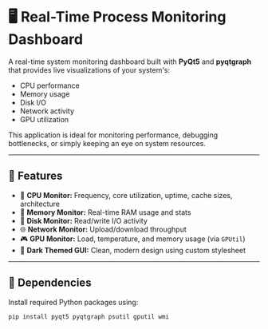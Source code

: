 # 🖥️ Real-Time Process Monitoring Dashboard

A real-time system monitoring dashboard built with **PyQt5** and **pyqtgraph** that provides live visualizations of your system's:

- CPU performance
- Memory usage
- Disk I/O
- Network activity
- GPU utilization

This application is ideal for monitoring performance, debugging bottlenecks, or simply keeping an eye on system resources.

---

## 🚀 Features

- 🧠 **CPU Monitor:** Frequency, core utilization, uptime, cache sizes, architecture
- 💾 **Memory Monitor:** Real-time RAM usage and stats
- 📀 **Disk Monitor:** Read/write I/O activity
- 🌐 **Network Monitor:** Upload/download throughput
- 🎮 **GPU Monitor:** Load, temperature, and memory usage (via `GPUtil`)
- 🎨 **Dark Themed GUI:** Clean, modern design using custom stylesheet

---

## 🧩 Dependencies

Install required Python packages using:

```bash
pip install pyqt5 pyqtgraph psutil gputil wmi
